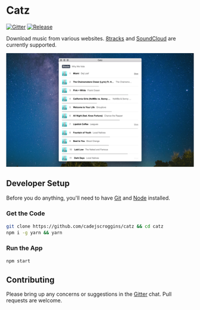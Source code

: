 # Catz
[![Gitter](https://img.shields.io/badge/gitter-join%20chat%20%E2%86%92-brightgreen.svg)](https://gitter.im/cadejscroggins/omgcatz) [![Release](https://img.shields.io/github/release/cadejscroggins/catz.svg)](https://github.com/cadejscroggins/catz/releases)

Download music from various websites. [8tracks](https://8tracks.com) and [SoundCloud](https://soundcloud.com) are currently supported.

![Sreenshot](SCREENSHOT.png)

## Developer Setup

Before you do anything, you'll need to have [Git](https://git-scm.com/) and [Node](https://nodejs.org/en/) installed.

### Get the Code

```sh
git clone https://github.com/cadejscroggins/catz && cd catz
npm i -g yarn && yarn
```

### Run the App

```sh
npm start
```

## Contributing

Please bring up any concerns or suggestions in the [Gitter](https://gitter.im/cadejscroggins/omgcatz) chat. Pull requests are welcome.

